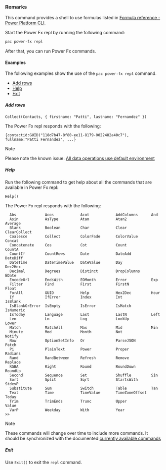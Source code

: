### Remarks

This command provides a shell to use formulas listed in [Formula reference - Power Platform CLI](../../../../power-fx/formula-reference-pac-cli.md).

Start the Power Fx repl by running the following command:

```powershell
pac power-fx repl
```

After that, you can run Power Fx commands.

#### Examples

The following examples show the use of the `pac power-fx repl` command.

- [Add rows](#add-rows)
- [Help](#help)
- [Exit](#exit)

##### Add rows

```powerapps-dot
Collect(Contacts, { firstname: "Patti", lastname: "Fernandez" })
```

The Power Fx repl responds with the following:

```text
{contactid:GUID("118d7b47-8f80-ee11-8179-0022482a40c7"), fullname:"Patti Fernandez", ...}
```

> [!NOTE]
> Please note the known issue: [All data operations use default environment](power-fx-remarks.md#all-data-operations-use-default-environment)

##### Help

Run the following command to get help about all the commands that are available in Power Fx repl:

```powerapps-dot
Help()
```

The Power Fx repl responds with the following:

```text
  Abs             Acos            Acot            AddColumns      And
  Asin            AsType          Atan            Atan2           Average
  Blank           Boolean         Char            Clear           ClearCollect
  Coalesce        Collect         ColorFade       ColorValue      Concat
  Concatenate     Cos             Cot             Count           CountA
  CountIf         CountRows       Date            DateAdd         DateDiff
  DateTime        DateTimeValue   DateValue       Day             Dec2Hex
  Decimal         Degrees         Distinct        DropColumns     EDate
  EncodeUrl       EndsWith        EOMonth         Error           Exp
  Filter          Find            First           FirstN          Float
  ForAll          GUID            Help            Hex2Dec         Hour
  If              IfError         Index           Int             IsBlank
  IsBlankOrError  IsEmpty         IsError         IsMatch         IsNumeric
  IsToday         Language        Last            LastN           Left
  Len             Ln              Log             LookUp          Lower
  Match           MatchAll        Max             Mid             Min
  Minute          Mod             Month           Not             Notify
  Now             OptionSetInfo   Or              ParseJSON       Patch
  Pi              PlainText       Power           Proper          Radians
  Rand            RandBetween     Refresh         Remove          Replace
  RGBA            Right           Round           RoundDown       RoundUp
  Second          Sequence        Set             Shuffle         Sin
  Sort            Split           Sqrt            StartsWith      StdevP
  Substitute      Sum             Switch          Table           Tan
  Text            Time            TimeValue       TimeZoneOffset  Today
  Trim            TrimEnds        Trunc           Upper           Value
  VarP            Weekday         With            Year
>>
```

> [!NOTE]
> These commands will change over time to include more commands. It should be synchronized with the documented [currently available commands](../../../../power-fx/formula-reference-pac-cli.md)

##### Exit

Use `Exit()` to exit the `repl` command.